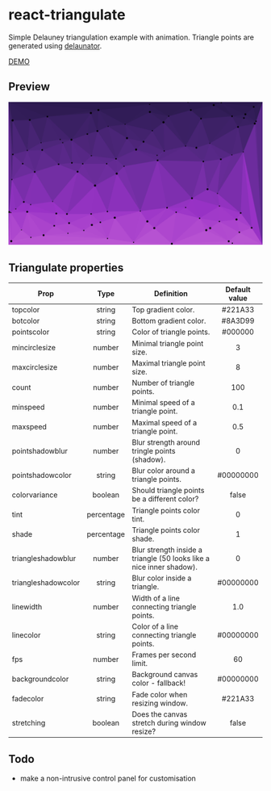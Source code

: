 # react-triangulate
Simple Delauney triangulation example with animation.
Triangle points are generated using [delaunator](https://www.npmjs.com/package/delaunator).

[DEMO](https://xteamstanly.github.io/react-triangulate/)

## Preview
![preview](preview.png)
## Triangulate properties
| Prop                |    Type    | Definition                                                           | Default value |
|---------------------|:----------:|----------------------------------------------------------------------|:-------------:|
| topcolor            |   string   | Top gradient color.                                                  |    #221A33    |
| botcolor            |   string   | Bottom gradient color.                                               |    #8A3D99    |
| pointscolor         |   string   | Color of triangle points.                                            |    #000000    |
| mincirclesize       |   number   | Minimal triangle point size.                                         |       3       |
| maxcirclesize       |   number   | Maximal triangle point size.                                         |       8       |
| count               |   number   | Number of triangle points.                                           |      100      |
| minspeed            |   number   | Minimal speed of a triangle point.                                   |      0.1      |
| maxspeed            |   number   | Maximal speed of a triangle point.                                   |      0.5      |
| pointshadowblur     |   number   | Blur strength around tringle points (shadow).                        |       0       |
| pointshadowcolor    |   string   | Blur color around a triangle points.                                 |   #00000000   |
| colorvariance       |   boolean  | Should triangle points be a different color?                         |     false     |
| tint                | percentage | Triangle points color tint.                                          |       0       |
| shade               | percentage | Triangle points color shade.                                         |       1       |
| triangleshadowblur  |   number   | Blur strength inside a triangle (50 looks like a nice inner shadow). |       0       |
| triangleshadowcolor |   string   | Blur color inside a triangle.                                        |   #00000000   |
| linewidth           |   number   | Width of a line connecting triangle points.                          |      1.0      |
| linecolor           |   string   | Color of a line connecting triangle points.                          |   #00000000   |
| fps                 |   number   | Frames per second limit.                                             |       60      |
| backgroundcolor     |   string   | Background canvas color - fallback!                                  |   #00000000   |
| fadecolor           |   string   | Fade color when resizing window.                                     |    #221A33    |
| stretching          |   boolean  | Does the canvas stretch during window resize?                        |     false     |

## Todo
- make a non-intrusive control panel for customisation

